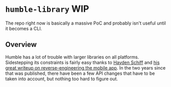 # `humble-library` WIP

The repo right now is basically a massive PoC and probably isn't useful until it becomes a CLI.

## Overview

Humble has a lot of trouble with larger libraries on all platforms. Sidestepping its constraints is fairly easy thanks to [Hayden Schiff](https://www.schiff.io/) and [his great writeup on reverse-engineering the mobile app](https://www.schiff.io/blog/2017/07/21/reverse-engineering-humble-bundle-api). In the two years since that was published, there have been a few API changes that have to be taken into account, but nothing too hard to figure out.

